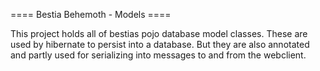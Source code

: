 ==== Bestia Behemoth - Models ====

This project holds all of bestias pojo database model classes. These are used by hibernate to persist into a database. But they are also annotated and partly used for serializing into messages to and from the webclient.